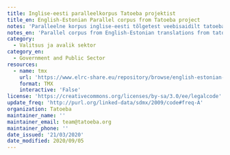 ```yaml
---
title: Inglise-eesti paralleelkorpus Tatoeba projektist
title_en: English-Estonian Parallel corpus from Tatoeba project
notes: 'Paralleelne korpus inglise-eesti tõlgetest veebisaidilt tatoeba.org'
notes_en: 'Parallel corpus from English-Estonian translations from tatoeba.org website'
category:
  - Valitsus ja avalik sektor
category_en:
  - Government and Public Sector
resources:
  - name: tmx
    url: 'https://www.elrc-share.eu/repository/browse/english-estonian-parallel-corpus-from-tatoeba-project/56c37d9afd3111e8b7d400155d0267060f455d78feeb40caa1d303e03ad0399d/'
    format: TMX
    interactive: 'False'
license: 'https://creativecommons.org/licenses/by-sa/3.0/ee/legalcode'
update_freq: 'http://purl.org/linked-data/sdmx/2009/code#freq-A'
organization: Tatoeba
maintainer_name: ''
maintainer_email: team@tatoeba.org
maintainer_phone: ''
date_issued: '21/03/2020'
date_modified: 2020/09/05
---
```

